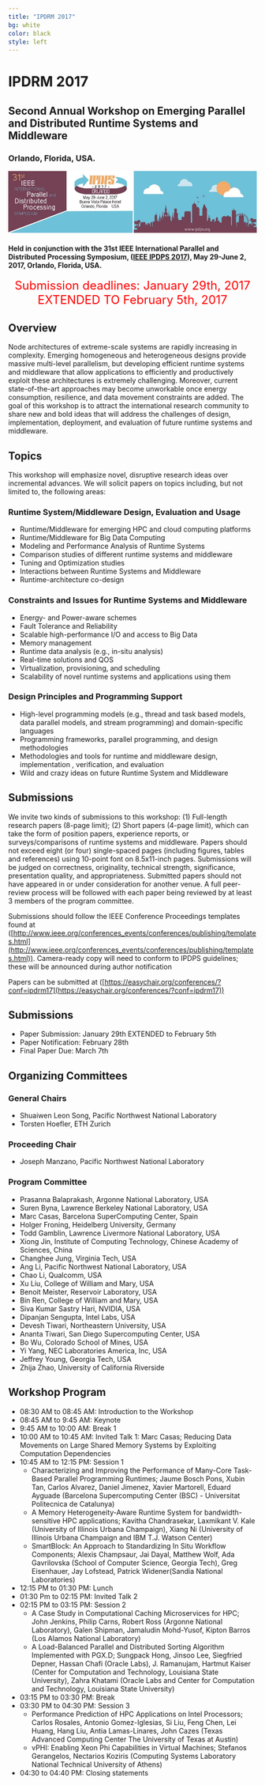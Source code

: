 ```yaml
---
title: "IPDRM 2017"
bg: white
color: black
style: left
---
```


# IPDRM 2017

<div style="text-align:center;">
  <span class="fa-stack subtlecircle" style="font-size:64px; background:rgba(0,128,0,0.1)">
    <i class="fa fa-circle fa-stack-2x text-white"></i>
    <i class="fa fa-server fa-stack-1x text-green"></i>
  </span>
</div>

## Second Annual Workshop on Emerging Parallel and Distributed Runtime Systems and Middleware

### Orlando, Florida, USA.

<div style="text-align:center;">
  <a href="http://ipdps.org"><img src="img/banner-2017.jpg"/></a>
</div>

#### Held in conjunction with the 31st IEEE International Parallel and Distributed Processing Symposium, ([IEEE IPDPS 2017](http://www.ipdps.org/)), May 29-June 2, 2017, Orlando, Florida, USA.

<div style="text-align:center;">
  <p>
  <font style="color:red;font-size:18pt;font-face:bold;">
  Submission deadlines: January 29th, 2017 EXTENDED TO February 5th, 2017
  </font>
  </p>
</div>

## Overview

Node architectures of extreme-scale systems are rapidly increasing in complexity. Emerging homogeneous and heterogeneous designs provide massive multi-level parallelism, but developing efficient runtime systems and middleware that allow applications to efficiently and productively exploit these architectures is extremely challenging.  Moreover, current state-of-the-art approaches may become unworkable once energy consumption, resilience, and data movement constraints are added. The goal of this workshop is to attract the international research community to share new and bold ideas that will address the challenges of design, implementation, deployment, and evaluation of future runtime systems and middleware.

## Topics

This workshop will emphasize novel, disruptive research ideas over incremental advances. We will solicit papers on topics including, but not limited to, the following areas:

### Runtime System/Middleware Design, Evaluation and Usage
* Runtime/Middleware for emerging HPC and cloud computing platforms
* Runtime/Middleware for Big Data Computing
* Modeling and Performance Analysis of Runtime Systems
* Comparison studies of different runtime systems and middleware
* Tuning and Optimization studies
* Interactions between Runtime Systems and Middleware
* Runtime-architecture co-design

### Constraints and Issues for Runtime Systems and Middleware
* Energy- and Power-aware schemes
* Fault Tolerance and Reliability
* Scalable high-performance I/O and access to Big Data
* Memory management
* Runtime data analysis (e.g., in-situ analysis)
* Real-time solutions and QOS
* Virtualization, provisioning, and scheduling
* Scalability of novel runtime systems and applications using them

### Design Principles and Programming Support
* High-level programming models (e.g., thread and task based models, data parallel models, and stream programming) and domain-specific languages
* Programming frameworks, parallel programming, and design methodologies
* Methodologies and tools for runtime and middleware design, implementation , verification, and evaluation
* Wild and crazy ideas on future Runtime System and Middleware

## Submissions

We invite two kinds of submissions to this workshop: (1) Full-length research papers (8-page limit); (2) Short papers (4-page limit), which can take the form of position papers, experience reports, or surveys/comparisons of runtime systems and middleware. Papers should not exceed eight (or four) single-spaced pages (including figures, tables and references) using 10-point font on 8.5x11-inch pages. Submissions will be judged on correctness, originality, technical strength, significance, presentation quality, and appropriateness. Submitted papers should not have appeared in or under consideration for another venue. A full peer-review process will be followed with each paper being reviewed by at least 3 members of the program committee.

Submissions should follow the IEEE Conference Proceedings templates found at ([http://www.ieee.org/conferences_events/conferences/publishing/templates.html](http://www.ieee.org/conferences_events/conferences/publishing/templates.html)). Camera-ready copy will need to conform to IPDPS guidelines; these will be announced during author notification

Papers can be submitted at ([https://easychair.org/conferences/?conf=ipdrm17](https://easychair.org/conferences/?conf=ipdrm17))

## Submissions

* Paper Submission: January 29th EXTENDED to February 5th
* Paper Notification: February 28th
* Final Paper Due: March 7th

## Organizing Committees

### General Chairs

* Shuaiwen Leon Song, Pacific Northwest National Laboratory
* Torsten Hoefler, ETH Zurich

### Proceeding Chair

* Joseph Manzano, Pacific Northwest National Laboratory

### Program Committee

* Prasanna Balaprakash, Argonne National Laboratory, USA
* Suren Byna, Lawrence Berkeley National Laboratory, USA
* Marc Casas, Barcelona SuperComputing Center, Spain
* Holger Froning, Heidelberg University, Germany
* Todd Gamblin, Lawrence Livermore National Laboratory, USA
* Xiong Jin, Institute of Computing Technology, Chinese Academy of Sciences, China
* Changhee Jung, Virginia Tech, USA
* Ang Li, Pacific Northwest National Laboratory, USA
* Chao Li, Qualcomm, USA
* Xu Liu, College of William and Mary, USA
* Benoit Meister, Reservoir Laboratory, USA
* Bin Ren, College of William and Mary, USA
* Siva Kumar Sastry Hari, NVIDIA, USA
* Dipanjan Sengupta, Intel Labs, USA
* Devesh Tiwari, Northeastern University, USA
* Ananta Tiwari, San Diego Supercomputing Center, USA
* Bo Wu, Colorado School of Mines, USA
* Yi Yang, NEC Laboratories America, Inc, USA
* Jeffrey Young, Georgia Tech, USA
* Zhija Zhao, University of California Riverside

## Workshop Program

* 08:30 AM to 08:45 AM: Introduction to the Workshop
* 08:45 AM to 9:45 AM: Keynote
* 9:45 AM to 10:00 AM: Break 1
* 10:00 AM to 10:45 AM: Invited Talk 1: Marc Casas; Reducing Data Movements on Large Shared Memory Systems by Exploiting Computation Dependencies
* 10:45 AM to 12:15 PM: Session 1
  * Characterizing and Improving the Performance of Many-Core Task-Based Parallel Programming Runtimes; Jaume Bosch Pons, Xubin Tan, Carlos Alvarez, Daniel Jimenez, Xavier Martorell, Eduard Ayguade (Barcelona Supercomputing Center (BSC) - Universitat Politecnica de Catalunya)
  * A Memory Heterogeneity-Aware Runtime System for bandwidth-sensitive HPC applications; Kavitha Chandrasekar, Laxmikant V. Kale (University of Illinois Urbana Champaign), Xiang Ni (University of Illinois Urbana Champaign and IBM T.J. Watson Center)
  * SmartBlock: An Approach to Standardizing In Situ Workflow Components; Alexis Champsaur, Jai Dayal, Matthew Wolf, Ada Gavrilovska (School of Computer Science, Georgia Tech), Greg Eisenhauer, Jay Lofstead, Patrick Widener(Sandia National Laboratories)
* 12:15 PM to 01:30 PM: Lunch
* 01:30 Pm to 02:15 PM: Invited Talk 2
* 02:15 PM to 03:15 PM: Session 2
    * A Case Study in Computational Caching Microservices for HPC; John Jenkins, Philip Carns, Robert Ross (Argonne National Laboratory), Galen Shipman, Jamaludin Mohd-Yusof, Kipton Barros (Los Alamos National Laboratory) 
    * A Load-Balanced Parallel and Distributed Sorting Algorithm Implemented with PGX.D; Sungpack Hong, Jinsoo Lee, Siegfried Depner, Hassan Chafi (Oracle Labs), J. Ramanujam, Hartmut Kaiser (Center for Computation and Technology, Louisiana State University), Zahra Khatami (Oracle Labs and Center for Computation and Technology, Louisiana State University)
* 03:15 PM to 03:30 PM: Break
* 03:30 PM to 04:30 PM: Session 3
    * Performance Prediction of HPC Applications on Intel Processors; Carlos Rosales, Antonio Gomez-Iglesias, Si Liu, Feng Chen, Lei Huang, Hang Liu, Antia Lamas-Linares, John Cazes (Texas Advanced Computing Center The University of Texas at Austin)
    * vPHI: Enabling Xeon Phi Capabilities in Virtual Machines; Stefanos Gerangelos, Nectarios Koziris (Computing Systems Laboratory National Technical University of Athens)
* 04:30 to 04:40 PM: Closing statements
